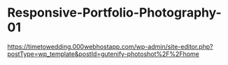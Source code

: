 # Responsive-Portfolio-Photography-01
https://timetowedding.000webhostapp.com/wp-admin/site-editor.php?postType=wp_template&postId=gutenify-photoshot%2F%2Fhome
